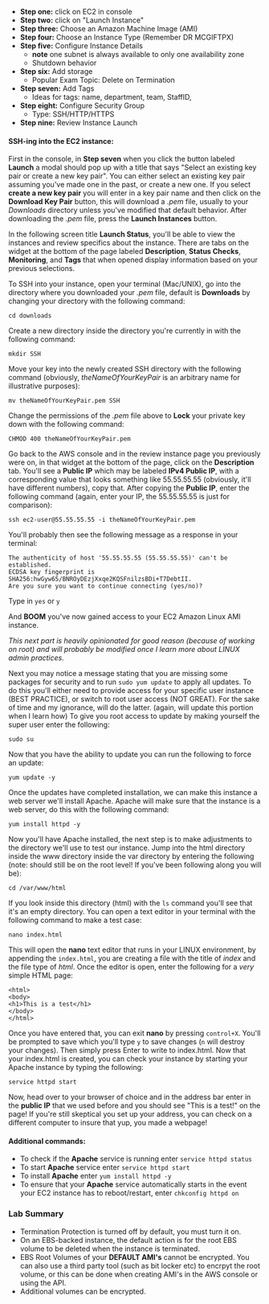* **Step one:** click on EC2 in console
* **Step two:** click on "Launch Instance"
* **Step three:** Choose an Amazon Machine Image (AMI)
* **Step four:** Choose an Instance Type (Remember DR MCGIFTPX)
* **Step five:** Configure Instance Details
    * **note** one subnet is always available to only one availability zone 
    * Shutdown behavior
* **Step six:** Add storage
    * Popular Exam Topic: Delete on Termination
* **Step seven:** Add Tags
    * Ideas for tags: name, department, team, StaffID, 
* **Step eight:** Configure Security Group
    * Type: SSH/HTTP/HTTPS 
* **Step nine:** Review Instance Launch

#### SSH-ing into the EC2 instance:
First in the console, in **Step seven** when you click the button labeled **Launch** a modal should pop up with a title that says "Select an existing key pair or create a new key pair".
You can either select an existing key pair assuming you've made one in the past, or create a new one.
If you select **create a new key pair** you will enter in a key pair name and then click on the **Download Key Pair** button, this will download a _.pem_ file, usually to your _Downloads_ directory unless you've modified that default behavior.
After downloading the _.pem_ file, press the **Launch Instances** button. 

In the following screen title **Launch Status**, you'll be able to view the instances and review specifics about the instance.
There are tabs on the widget at the bottom of the page labeled **Description**, **Status Checks**, **Monitoring**, and **Tags** that when opened display information based on your previous selections.

To SSH into your instance, open your terminal (Mac/UNIX), go into the directory where you downloaded your _.pem_ file, default is **Downloads** by changing your directory with the following command:

    cd downloads

Create a new directory inside the directory you're currently in with the following command:
    
    mkdir SSH

Move your key into the newly created SSH directory with the following command (obviously, _theNameOfYourKeyPair_ is an arbitrary name for illustrative purposes):
    
    mv theNameOfYourKeyPair.pem SSH
    
Change the permissions of the _.pem_ file above to **Lock** your private key down with the following command:

    CHMOD 400 theNameOfYourKeyPair.pem

Go back to the AWS console and in the review instance page you previously were on, in that widget at the bottom of the page, click on the **Description** tab.
You'll see a **Public IP** which may be labeled **IPv4 Public IP**, with a corresponding value that looks something like 55.55.55.55 (obviously, it'll have different numbers), copy that.
After copying the **Public IP**, enter the following command (again, enter your IP, the 55.55.55.55 is just for comparison):

    ssh ec2-user@55.55.55.55 -i theNameOfYourKeyPair.pem

You'll probably then see the following message as a response in your terminal:

    The authenticity of host '55.55.55.55 (55.55.55.55)' can't be established.
    ECDSA key fingerprint is SHA256:hwGyw65/BNROyDEzjXxqe2KQSFnilzsBDi+T7DebtII.
    Are you sure you want to continue connecting (yes/no)?
    
Type in `yes` or `y`

And **BOOM** you've now gained access to your EC2 Amazon Linux AMI instance.

_This next part is heavily opinionated for good reason (because of working on root) and will probably be modified once I learn more about LINUX admin practices._

Next you may notice a message stating that you are missing some packages for security and to run `sudo yum update` to apply all updates.
To do this you'll either need to provide access for your specific user instance (BEST PRACTICE), or switch to root user access (NOT GREAT).
For the sake of time and my ignorance, will do the latter. (again, will update this portion when I learn how)
To give you root access to update by making yourself the super user enter the following:

    sudo su

Now that you have the ability to update you can run the following to force an update:

    yum update -y
   
Once the updates have completed installation, we can make this instance a web server we'll install Apache.
Apache will make sure that the instance is a web server, do this with the following command:

    yum install httpd -y

Now you'll have Apache installed, the next step is to make adjustments to the directory we'll use to test our instance.
Jump into the html directory inside the www directory inside the var directory by entering the following (note: should still be on the root level! If you've been following along you will be): 
    
    cd /var/www/html
    
If you look inside this directory (html) with the `ls` command you'll see that it's an empty directory.
You can open a text editor in your terminal with the following command to make a test case:

    nano index.html
    
This will open the **nano** text editor that runs in your LINUX environment, by appending the `index.html`, you are creating a file with the title of _index_ and the file type of _html_.
Once the editor is open, enter the following for a _very_ simple HTML page:

    <html>
    <body>
    <h1>This is a test</h1>
    </body>
    </html>
    
Once you have entered that, you can exit **nano** by pressing `control+X`. 
You'll be prompted to save which you'll type `y` to save changes (`n` will destroy your changes).
Then simply press Enter to write to index.html.
Now that your index.html is created, you can check your instance by starting your Apache instance by typing the following:

    service httpd start
    
Now, head over to your browser of choice and in the address bar enter in the **public IP** that we used before and you should see "This is a test!"
on the page! If you're still skeptical you set up your address, you can check on a different computer to insure that yup, you made a webpage!

#### Additional commands:

* To check if the **Apache** service is running enter `service httpd status`
* To start **Apache** service enter `service httpd start`
* To install **Apache** enter `yum install httpd -y`
* To ensure that your **Apache** service automatically starts in the event your EC2 instance has to reboot/restart, enter `chkconfig httpd on` 

### Lab Summary 

* Termination Protection is turned off by default, you must turn it on.
* On an EBS-backed instance, the default action is for the root EBS volume to be deleted when the instance is terminated.
* EBS Root Volumes of your **DEFAULT AMI's** cannot be encrypted. 
You can also use a third party tool (such as bit locker etc) to encrpyt the root volume, or this can be done when creating AMI's in the AWS console or using the API. 
* Additional volumes can be encrypted.
